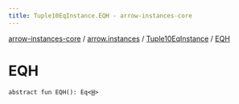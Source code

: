 ```yaml
---
title: Tuple10EqInstance.EQH - arrow-instances-core
---
```


[arrow-instances-core](../../index.html) / [arrow.instances](../index.html) / [Tuple10EqInstance](index.html) / [EQH](./-e-q-h.html)

# EQH

`abstract fun EQH(): Eq<`[`H`](index.html#H)`>`